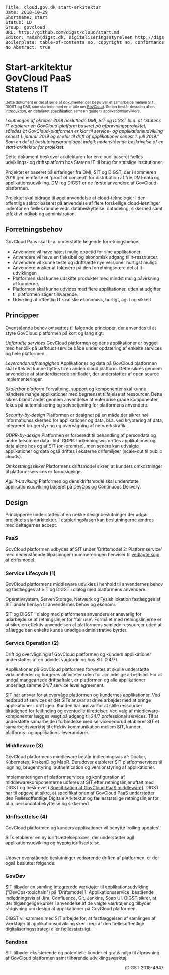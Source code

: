 <pre class='metadata'>
Title: cloud.gov.dk start-arkitektur
Date: 2018-10-29
Shortname: start
Status: LD
Group: govcloud
URL: http://github.com/digst/cloud/start.md
Editor: madsh@digst.dk, Digitaliseringsstyrelsen http://digst.dk
Boilerplate: table-of-contents no, copyright no, conformance no, abstract no, index no, idl-index no
No Abstract: true
</pre>



<h1>Start-arkitektur <br> GovCloud PaaS <br> Statens IT</h1>

<small>
Dette dokument er del af serie af dokumenter der beskriver et samarbejde mellem SIT, DIGST og DMI, som startede med en aftale om <a href="https://digst.github.io/cloud/start.html">GovCloud</a>. Serien består desuden af en <a href="https://digst.github.io/cloud/intro.html">introduktion</a>, en detaljeret <a href="https://digst.github.io/cloud/spec.html"> specifikation</a> samt en <a href="https://digst.github.io/cloud/guide.html">guide</a> til applikationsudviklere.</small>



<i>I slutningen af oktober 2018 besluttede DMI, SIT og DIGST bl.a. at "Statens IT etablerer en GovCloud-platform baseret på afprøvningsprojektet, således at GovCloud-platformen er klar til service- og applikationsudvikling senest 1. januar 2019 og er klar til drift af applikationer senest 1. juli 2019." Som en del af beslutningsgrundlaget indgik nedenstående beskrivelse af en start-arkitektur for projektet.</i>

Dette dokument beskriver arkitekturen for en cloud-baseret fælles udviklings- og driftsplatform hos Statens IT til brug for statslige institutioner.

Projektet er baseret på erfaringer fra DMI, SIT og DIGST, der i sommeren 2018 gennemførte et 'proof of concept' for distribution af frie DMI-data og applikationsudvikling. DMI og DIGST er de første anvendere af GovCloud-platformen.

Projektet skal bidrage til øget anvendelse af cloud-teknologier i den offentlige sektor baseret på anvendelse af flere forskellige cloud-løsninger indenfor en fælles ramme vedr. databeskyttelse, datadeling, sikkerhed samt effektivt indkøb og administration.


## Forretningsbehov

GovCloud Paas skal bl.a. understøtte følgende forretningsbehov:

- Anvendere vil have højest mulig oppetid for sine applikationer.
- Anvendere vil have en fleksibel og økonomisk adgang til it-ressourcer.
- Anvendere vil kunne teste og idriftsætte nye versioner hurtigst muligt.
- Anvendere ønsker at fokusere på den forretningsnære del af it-udviklingen
- Platformen skal kunne udskifte produkter med mindst mulig påvirkning af kunderne.
- Platformen skal kunne udvides med flere applikationer, uden at udgifter til platformen stiger tilsvarende.
- Udvikling af offentlig IT skal ske økonomisk, hurtigt, agilt og sikkert

## Principper

Ovenstående behov omsættes til følgende principper, der anvendes til at styre GovCloud platformen på kort og lang sigt:

<dfn>Uafbrudte services</dfn> GovCloud platformen og dens applikationer er bygget med henblik på uafbrudt service både under opdatering af enkelte services og hele platformen.

<dfn>Leverandøruafhængighed</dfn> Applikationer og data på GovCloud platformen skal effektivt kunne flyttes til en anden cloud platform. Dette sikres gennem anvendelse af standardiserede snitflader, der understøttes af open source implementeringer.

<dfn>Skalérbar platform</dfn> Forvaltning, support og komponenter skal kunne håndtere mange applikationer med begrænset tilføjelse af ressourcer. Dette sikres blandt andet gennem anvendelse af enterprise grade komponenter, fokus på automatisering og selvbetjening for platformens anvendere.

<dfn>Security-by-design</dfn> Platformen er designet på en måde der sikrer høj informationssikkerhed for applikationer og data, bl.a. ved kryptering af data, integreret brugerstyring og overvågning af netværkstrafik.

<dfn>GDPR-by-design</dfn> Platformen er forberedt til behandling af persondata og andre følsomme data i hht. GDPR. Indledningsvis driftes applikationer og data alene hos og af SIT (on-premise), men senere kan udvalgte applikationer og data også driftes i eksterne drifsmiljøer (scale-out til public clouds).

<dfn>Omkostningssikker</dfn> Platformens driftsmodel sikrer, at kunders omkostninger til platform-services er forudsigelige.

<dfn>Agil it-udvikling</dfn> Platformen og dens driftsmodel skal understøtte applikationsudvikling baseret på DevOps og Continuous Delivery.

## Design
Principperne understøttes af en række designbeslutninger der udgør projektets startarkitektur. I etableringsfasen kan beslutningerne ændres med deltagernes accept.

### PaaS
GovCloud platformen udbydes af SIT under 'Driftsmodel 2: Platformservice' med nedenstående tilpasninger (nummereringen henviser til <a href="driftsmodel2.pdf">vedlagte kopi af driftsmodel</a>.

### Service Lifecycle (1)
GovCloud platformens middleware udvikles i henhold til anvendernes behov og fastlægges af SIT og DIGST i dialog med platformens anvendere.

Operativsystem, Server/Storage, Netværk og Fysisk lokation fastlægges af SIT under hensyn til anvendernes behov og økonomi.

SIT og DIGST i dialog med platformens anvendere er ansvarlig for udarbejdelse af retningslinjer for 'fair use'. Formålet med retningslinjerne er at sikre en effektiv anvendelsen af platformens samlede ressourcer uden at pålægge den enkelte kunde unødige administrative byrder.

### Service Operation (2)
Drift og overvågning af GovCloud platformen og kunders applikationer understøttes af en udvidet vagtordning hos SIT (24/7).

Applikationer på GovCloud platformen forventes at skulle understøtte virksomheder og borgeres aktiviteter uden for almindelige arbejdstid. For at undgå mangeartede driftsaftaler, er platformen og alle applikationer underlagt samme 24/7 service level agreement.

SIT har ansvar for at overvåge platformen og kundernes applikationer. Ved nedbrud af services er det SITs ansvar at drive arbejdet med at bringe applikationer i drift igen. Kunden har ansvar for at stille ressourcer tilrådighed for fejlfinding og eventuelle tilrettelser. Ved valg af middleware-komponenter lægges vægt på adgang til 24/7 professional services. Til at understøtte samarbejde i forbindelse med servicenedbrud etablerer SIT et samarbejdsværktøj til effektiv kommunikation mellem SIT, kunder, platforms- og applikations-leverandører.

### Middleware (3)
GovCloud platformens middleware består indledningsvis af: Docker, Kubernetes, KrakenD og MapR. Derudover etablerer SIT platformservices til logning, brugerstyring, authentication og versionstyring af applikationer.

Implementeringen af platformservices og konfiguration af middlewarekomponenterne udføres af SIT efter retningslinjer aftalt med DIGST og beskrevet i <a href="spec.html">Specifikation af GovCloud PaaS middleware]</a>. DIGST har til opgave at sikre, at specifikationen af GovCloud PaaS understøtter den Fællesoffentlige Digitale Arkitektur og fællesstatslige retningslinjer for bl.a. persondatabekyttelse og sikkerhed.

### Idriftsættelse (4)
GovCloud platformen og kunders applikationer vil benytte 'rolling updates'.

SITs etablerer en ny idriftsættelseproces, der understøtter agil applikationsudvikling og hyppig idriftsættelse.

<br>
Udover ovenstående beslutninger vedrørende driften af platformen, er der også besluttet følgende:

### GovDev
SIT tilbyder en samling integrerede værktøjer til applikationsudvikling ("DevOps-toolchain")  på 'Driftsmodel 1: Applikationsservice' bestående indledningsvis af Jira, Confluence, Git, Jenkins, Soap UI. DIGST sikrer, at der tilgængelige kurser i anvendelse af de valgte værktøjer og tilbyder rådgivning om design af applikationer på GovCloud platformen.

DIGST vil sammen med SIT arbejde for, at fastlæggelsen af samlingen af værktøjer til applikationsudvikling sker i regi af den fællesoffentlige digitaliseringsstrategi eller fællesstatsligt.

### Sandbox
SIT tilbyder eksisterende og potentielle kunder et gratis miljø til afprøvning af GovCloud platformen samt tilhørende udviklingsværktøj.

<div align="right" class="font-style: italic; ">/DIGST 2018-4947</div>
